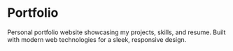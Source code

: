 # Portfolio
Personal portfolio website showcasing my projects, skills, and resume. Built with modern web technologies for a sleek, responsive design.

